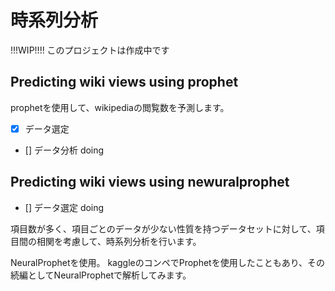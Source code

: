 # 時系列分析

!!!WIP!!!!
このプロジェクトは作成中です

## Predicting wiki views using prophet

prophetを使用して、wikipediaの閲覧数を予測します。

- [x] データ選定
- [] データ分析 doing

## Predicting wiki views using newuralprophet

- [] データ選定 doing

項目数が多く、項目ごとのデータが少ない性質を持つデータセットに対して、項目間の相関を考慮して、時系列分析を行います。

NeuralProphetを使用。
kaggleのコンペでProphetを使用したこともあり、その続編としてNeuralProphetで解析してみます。
